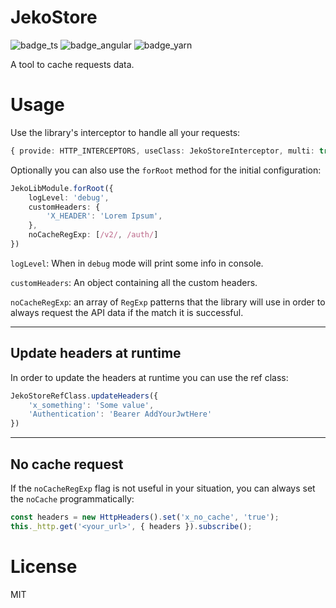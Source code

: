 # JekoStore

![badge_ts] ![badge_angular]  ![badge_yarn]

A tool to cache requests data.

# Usage

Use the library's interceptor to handle all your requests: 

```typescript
{ provide: HTTP_INTERCEPTORS, useClass: JekoStoreInterceptor, multi: true }
```

Optionally you can also use the `forRoot` method for the initial configuration: 

```typescript
JekoLibModule.forRoot({
    logLevel: 'debug',
    customHeaders: {
        'X_HEADER': 'Lorem Ipsum',
    },
    noCacheRegExp: [/v2/, /auth/]
})
```

`logLevel`: When in `debug` mode will print some info in console.

`customHeaders`: An object containing all the custom headers.

`noCacheRegExp`: an array of `RegExp` patterns that the library will use in order to always request the API data if the match it is successful.

___

## Update headers at runtime

In order to update the headers at runtime you can use the ref class: 

```typescript
JekoStoreRefClass.updateHeaders({
    'x_something': 'Some value',
    'Authentication': 'Bearer AddYourJwtHere'
})
```

___
## No cache request

If the `noCacheRegExp` flag is not useful in your situation, you can always set the `noCache` programmatically: 

```typescript
const headers = new HttpHeaders().set('x_no_cache', 'true');
this._http.get('<your_url>', { headers }).subscribe();
```

# License
MIT



[badge_ts]: https://img.shields.io/badge/TypeScript-007ACC?style=for-the-badge&logo=typescript&logoColor=white
[badge_angular]: https://img.shields.io/badge/Angular-DD0031?style=for-the-badge&logo=angular&logoColor=white
[badge_yarn]: https://img.shields.io/badge/Yarn-2C8EBB?style=for-the-badge&logo=yarn&logoColor=white

